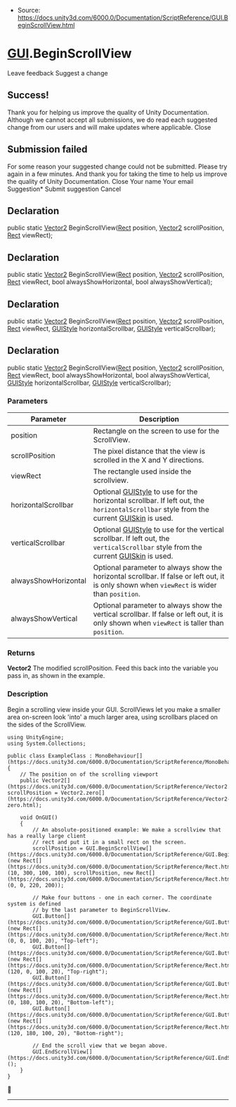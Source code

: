 * Source: https://docs.unity3d.com/6000.0/Documentation/ScriptReference/GUI.BeginScrollView.html

#  [GUI](https://docs.unity3d.com/6000.0/Documentation/ScriptReference/GUI.html).BeginScrollView
Leave feedback
Suggest a change
## Success!
Thank you for helping us improve the quality of Unity Documentation. Although we cannot accept all submissions, we do read each suggested change from our users and will make updates where applicable.
Close
## Submission failed
For some reason your suggested change could not be submitted. Please <a>try again</a> in a few minutes. And thank you for taking the time to help us improve the quality of Unity Documentation.
Close
Your name Your email Suggestion* Submit suggestion
Cancel
## Declaration
public static [Vector2](https://docs.unity3d.com/6000.0/Documentation/ScriptReference/Vector2.html) BeginScrollView([Rect](https://docs.unity3d.com/6000.0/Documentation/ScriptReference/Rect.html) position, [Vector2](https://docs.unity3d.com/6000.0/Documentation/ScriptReference/Vector2.html) scrollPosition, [Rect](https://docs.unity3d.com/6000.0/Documentation/ScriptReference/Rect.html) viewRect); 
## Declaration
public static [Vector2](https://docs.unity3d.com/6000.0/Documentation/ScriptReference/Vector2.html) BeginScrollView([Rect](https://docs.unity3d.com/6000.0/Documentation/ScriptReference/Rect.html) position, [Vector2](https://docs.unity3d.com/6000.0/Documentation/ScriptReference/Vector2.html) scrollPosition, [Rect](https://docs.unity3d.com/6000.0/Documentation/ScriptReference/Rect.html) viewRect, bool alwaysShowHorizontal, bool alwaysShowVertical); 
## Declaration
public static [Vector2](https://docs.unity3d.com/6000.0/Documentation/ScriptReference/Vector2.html) BeginScrollView([Rect](https://docs.unity3d.com/6000.0/Documentation/ScriptReference/Rect.html) position, [Vector2](https://docs.unity3d.com/6000.0/Documentation/ScriptReference/Vector2.html) scrollPosition, [Rect](https://docs.unity3d.com/6000.0/Documentation/ScriptReference/Rect.html) viewRect, [GUIStyle](https://docs.unity3d.com/6000.0/Documentation/ScriptReference/GUIStyle.html) horizontalScrollbar, [GUIStyle](https://docs.unity3d.com/6000.0/Documentation/ScriptReference/GUIStyle.html) verticalScrollbar); 
## Declaration
public static [Vector2](https://docs.unity3d.com/6000.0/Documentation/ScriptReference/Vector2.html) BeginScrollView([Rect](https://docs.unity3d.com/6000.0/Documentation/ScriptReference/Rect.html) position, [Vector2](https://docs.unity3d.com/6000.0/Documentation/ScriptReference/Vector2.html) scrollPosition, [Rect](https://docs.unity3d.com/6000.0/Documentation/ScriptReference/Rect.html) viewRect, bool alwaysShowHorizontal, bool alwaysShowVertical, [GUIStyle](https://docs.unity3d.com/6000.0/Documentation/ScriptReference/GUIStyle.html) horizontalScrollbar, [GUIStyle](https://docs.unity3d.com/6000.0/Documentation/ScriptReference/GUIStyle.html) verticalScrollbar); 
### Parameters
Parameter | Description  
---|---  
position | Rectangle on the screen to use for the ScrollView.  
scrollPosition | The pixel distance that the view is scrolled in the X and Y directions.  
viewRect | The rectangle used inside the scrollview.  
horizontalScrollbar | Optional [GUIStyle](https://docs.unity3d.com/6000.0/Documentation/ScriptReference/GUIStyle.html) to use for the horizontal scrollbar. If left out, the `horizontalScrollbar` style from the current [GUISkin](https://docs.unity3d.com/6000.0/Documentation/ScriptReference/GUISkin.html) is used.  
verticalScrollbar | Optional [GUIStyle](https://docs.unity3d.com/6000.0/Documentation/ScriptReference/GUIStyle.html) to use for the vertical scrollbar. If left out, the `verticalScrollbar` style from the current [GUISkin](https://docs.unity3d.com/6000.0/Documentation/ScriptReference/GUISkin.html) is used.  
alwaysShowHorizontal | Optional parameter to always show the horizontal scrollbar. If false or left out, it is only shown when `viewRect` is wider than `position`.  
alwaysShowVertical | Optional parameter to always show the vertical scrollbar. If false or left out, it is only shown when `viewRect` is taller than `position`.  
### Returns
**Vector2** The modified scrollPosition. Feed this back into the variable you pass in, as shown in the example. 
### Description
Begin a scrolling view inside your GUI.
ScrollViews let you make a smaller area on-screen look 'into' a much larger area, using scrollbars placed on the sides of the ScrollView.
```
using UnityEngine;
using System.Collections;  
  
public class ExampleClass : MonoBehaviour[](https://docs.unity3d.com/6000.0/Documentation/ScriptReference/MonoBehaviour.html)
{
    // The position on of the scrolling viewport
    public Vector2[](https://docs.unity3d.com/6000.0/Documentation/ScriptReference/Vector2.html) scrollPosition = Vector2.zero[](https://docs.unity3d.com/6000.0/Documentation/ScriptReference/Vector2-zero.html);  
  
    void OnGUI()
    {
        // An absolute-positioned example: We make a scrollview that has a really large client
        // rect and put it in a small rect on the screen.
        scrollPosition = GUI.BeginScrollView[](https://docs.unity3d.com/6000.0/Documentation/ScriptReference/GUI.BeginScrollView.html)(new Rect[](https://docs.unity3d.com/6000.0/Documentation/ScriptReference/Rect.html)(10, 300, 100, 100), scrollPosition, new Rect[](https://docs.unity3d.com/6000.0/Documentation/ScriptReference/Rect.html)(0, 0, 220, 200));  
  
        // Make four buttons - one in each corner. The coordinate system is defined
        // by the last parameter to BeginScrollView.
        GUI.Button[](https://docs.unity3d.com/6000.0/Documentation/ScriptReference/GUI.Button.html)(new Rect[](https://docs.unity3d.com/6000.0/Documentation/ScriptReference/Rect.html)(0, 0, 100, 20), "Top-left");
        GUI.Button[](https://docs.unity3d.com/6000.0/Documentation/ScriptReference/GUI.Button.html)(new Rect[](https://docs.unity3d.com/6000.0/Documentation/ScriptReference/Rect.html)(120, 0, 100, 20), "Top-right");
        GUI.Button[](https://docs.unity3d.com/6000.0/Documentation/ScriptReference/GUI.Button.html)(new Rect[](https://docs.unity3d.com/6000.0/Documentation/ScriptReference/Rect.html)(0, 180, 100, 20), "Bottom-left");
        GUI.Button[](https://docs.unity3d.com/6000.0/Documentation/ScriptReference/GUI.Button.html)(new Rect[](https://docs.unity3d.com/6000.0/Documentation/ScriptReference/Rect.html)(120, 180, 100, 20), "Bottom-right");  
  
        // End the scroll view that we began above.
        GUI.EndScrollView[](https://docs.unity3d.com/6000.0/Documentation/ScriptReference/GUI.EndScrollView.html)();
    }
}

```

* * *
